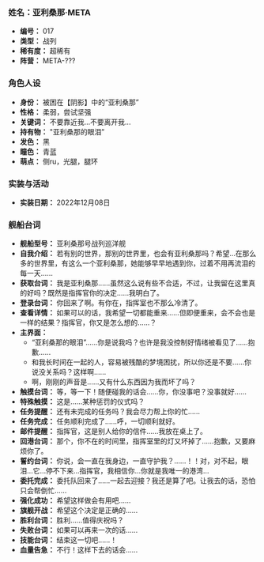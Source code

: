 ### 姓名：亚利桑那·META
* **编号：** 017
* **类型：** 战列
* **稀有度：** 超稀有
* **阵营：** META-???


### 角色人设
* **身份：** 被困在【阴影】中的“亚利桑那”
* **性格：** 柔弱，尝试坚强
* **关键词：** 不要靠近我...不要离开我...
* **持有物：** "亚利桑那的眼泪”
* **发色：** 黑
* **瞳色：** 青蓝
* **萌点：** 侧ru，光腿，腿环


### 实装与活动
* **实装日期：** 2022年12月08日


### 舰船台词
* **舰船型号：** 亚利桑那号战列巡洋舰
* **自我介绍：** 若有别的世界，那别的世界里，也会有亚利桑那吗？希望…在那么多的世界里，有这么一个亚利桑那，她能够早早地遇到你，过着不用再流泪的每一天……
* **获取台词：** 我是亚利桑那……虽然这么说有些不合适，不过，让我留在这里真的好吗？既然是指挥官你的决定……我明白了。
* **登录台词：** 你回来了啊。有你在，指挥室也不那么冷清了。
* **查看详情：** 如果可以的话，我希望一切都能重来……但即便重来，会不会也是一样的结果？指挥官，你又是怎么想的……？
* **主界面：**
  * “亚利桑那的眼泪”……你是说我吗？也许是我没控制好情绪被看见了……抱歉……
  * 和我长时间在一起的人，容易被残酷的梦境困扰，所以你还是不要……你说没关系吗？这样啊……
  * 啊，刚刚的声音是……又有什么东西因为我而坏了吗？
* **触摸台词：** 等，等一下！随便碰我的话会……你，你没事吧？没事就好……
* **特殊触摸：** 这是……某种惩罚的仪式吗？
* **任务提醒：** 还有未完成的任务吗？我会尽力帮上你的忙……
* **任务完成：** 任务顺利完成了……呼，一切顺利就好。
* **邮件提醒：** 指挥官，这是别人给你的信件……我放在桌上了。
* **回港台词：** 那个，你不在的时间里，指挥室里的灯又坏掉了……抱歉，又要麻烦你了。
* **誓约台词：** 你说，会一直在我身边，一直守护我？……！！对，对不起，眼泪…它…停不下来…指挥官，我相信你…你就是我唯一的港湾…
* **委托完成：** 委托队回来了……一起去迎接？我还是算了吧。让我去的话，恐怕只会帮倒忙……
* **强化成功：** 希望这样做会有用吧……
* **旗舰开战：** 希望这个决定是正确的……
* **胜利台词：** 胜利……值得庆祝吗？
* **失败台词：** 如果可以再来一次的话……
* **技能台词：** 结束这一切吧……！
* **血量告急：** 不行！这样下去的话会……
